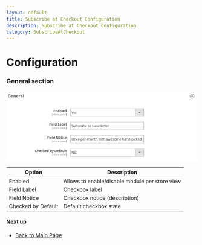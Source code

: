 ```yaml
---
layout: default
title: Subscribe at Checkout Configuration
description: Subscribe at Checkout Configuration
category: SubscribeAtCheckout
---
```


# Configuration

### General section

![General section](/images/m2/subscribe-at-checkout/configuration/general.png)

Option              | Description
--------------------|-----------------------------------------------
Enabled             | Allows to enable/disable module per store view
Field Label         | Checkbox label
Field Notice        | Checkbox notice (description)
Checked by Default  | Default checkbox state

#### Next up

 -  [Back to Main Page](/m2/extensions/subscribe-at-checkout/)
